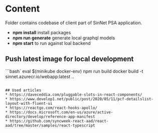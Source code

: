 # Content
Folder contains codebase of client part of SinNet PSA application.

- **npm install** install packages
- **npm run generate** generate local graphql models
- **npm start** to run against loal backend

## Push latest image for local development
```bash`
eval $(minikube docker-env)
npm run build
docker build -t sinnet.azurecr.io/webapp:latest ..
```

## Used articles
* https://daveceddia.com/pluggable-slots-in-react-components/
* https://www.develop1.net/public/post/2020/05/11/pcf-detailslist-layout-with-fluent-ui
* https://reactgo.com/react-hooks-apollo/
* https://docs.microsoft.com/en-us/azure/active-directory/develop/reference-app-manifest
* https://github.com/syncweek-react-aad/react-aad/tree/master/samples/react-typescript
